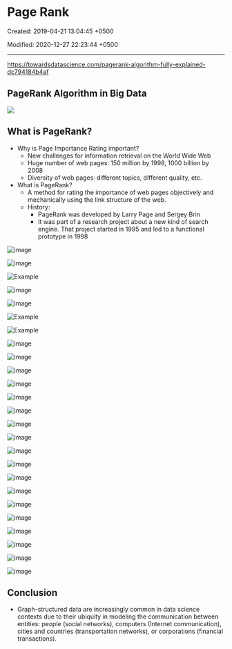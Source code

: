 # Page Rank

Created: 2019-04-21 13:04:45 +0500

Modified: 2020-12-27 22:23:44 +0500

---

<https://towardsdatascience.com/pagerank-algorithm-fully-explained-dc794184b4af>

## PageRank Algorithm in Big Data

![](media/Big-Data_Page-Rank-image1.png)

## What is PageRank?

- Why is Page Importance Rating important?
  - New challenges for information retrieval on the World Wide Web
  - Huge number of web pages: 150 million by 1998, 1000 billion by 2008
  - Diversity of web pages: different topics, different quality, etc.
- What is PageRank?
  - A method for rating the importance of web pages objectively and mechanically using the link structure of the web.
  - History:
    - PageRank was developed by Larry Page and Sergey Brin
    - It was part of a research project about a new kind of search engine. That project started in 1995 and led to a functional prototype in 1998

![image](media/Big-Data_Page-Rank-image2.png)

![image](media/Big-Data_Page-Rank-image3.png)

![Example ](media/Big-Data_Page-Rank-image4.png)

![image](media/Big-Data_Page-Rank-image5.png)

![image](media/Big-Data_Page-Rank-image6.png)

![Example ](media/Big-Data_Page-Rank-image7.png)

![Example ](media/Big-Data_Page-Rank-image8.png)

![image](media/Big-Data_Page-Rank-image9.png)

![image](media/Big-Data_Page-Rank-image10.png)

![image](media/Big-Data_Page-Rank-image11.png)

![image](media/Big-Data_Page-Rank-image12.png)

![image](media/Big-Data_Page-Rank-image13.png)

![image](media/Big-Data_Page-Rank-image14.png)

![image](media/Big-Data_Page-Rank-image15.png)

![image](media/Big-Data_Page-Rank-image16.png)

![image](media/Big-Data_Page-Rank-image17.png)

![image](media/Big-Data_Page-Rank-image18.png)

![image](media/Big-Data_Page-Rank-image19.png)

![image](media/Big-Data_Page-Rank-image20.png)

![image](media/Big-Data_Page-Rank-image21.png)

![image](media/Big-Data_Page-Rank-image22.png)

![image](media/Big-Data_Page-Rank-image23.png)

![image](media/Big-Data_Page-Rank-image24.png)

![image](media/Big-Data_Page-Rank-image25.png)

![image](media/Big-Data_Page-Rank-image26.png)

## Conclusion

- Graph-structured data are increasingly common in data science contexts due to their ubiquity in modeling the communication between entities: people (social networks), computers (Internet communication), cities and countries (transportation networks), or corporations (financial transactions).
